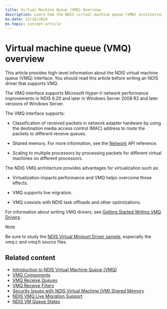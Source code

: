 ```yaml
---
title: Virtual Machine Queue (VMQ) Overview
description: Learn how the NDIS virtual machine queue (VMQ) architecture provides several advantages for virtualization.
ms.date: 12/18/2024
ms.topic: concept-article
---
```


# Virtual machine queue (VMQ) overview

This article provides high-level information about the NDIS virtual machine queue (VMQ) interface. You should read this article before writing an NDIS driver that supports VMQ.

The VMQ interface supports Microsoft Hyper-V network performance improvements in NDIS 6.20 and later in Windows Server 2008 R2 and later versions of Windows Server.

The VMQ interface supports:

- Classification of received packets in network adapter hardware by using the destination media access control (MAC) address to route the packets to different receive queues.

- Shared memory. For more information, see the [Network](/windows-hardware/drivers/ddi/_netvista/) API reference.

- Scaling to multiple processors by processing packets for different virtual machines on different processors.

The NDIS VMQ architecture provides advantages for virtualization such as:

- Virtualization impacts performance and VMQ helps overcome those effects.

- VMQ supports live migration.

- VMQ coexists with NDIS task offloads and other optimizations.

For information about writing VMQ drivers, see [Getting Started Writing VMQ Drivers](writing-vmq-drivers.md).

> [!NOTE]
> Be sure to study the [NDIS Virtual Miniport Driver sample](https://github.com/Microsoft/Windows-driver-samples/tree/main/network/ndis/netvmini/6x), especially the vmq.c and vmq.h source files.

## Related content

- [Introduction to NDIS Virtual Machine Queue (VMQ)](introduction-to-ndis-virtual-machine-queue--vmq-.md)
- [VMQ Components](vmq-components.md)
- [VMQ Receive Queues](vmq-receive-queues.md)
- [VMQ Receive Filters](vmq-receive-filters.md)
- [Security Issues with NDIS Virtual Machine (VM) Shared Memory](security-issues-with-ndis-virtual-machine--vm--shared-memory.md)
- [NDIS VMQ Live Migration Support](ndis-vmq-live-migration-support.md)
- [NDIS VM Queue States](ndis-virtual-machine-queue-states.md)

